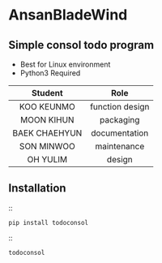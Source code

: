 # AnsanBladeWind

## Simple consol todo program  
* Best for Linux environment  
* Python3 Required  

|Student|Role|
|:---------------:|:---------------:|
| KOO KEUNMO | function design |
| MOON KIHUN | packaging       |
| BAEK CHAEHYUN | documentation   |
| SON MINWOO | maintenance     |
| OH YULIM | design          |


Installation
-----------------

::

	pip install todoconsol
  
::

	todoconsol
  
